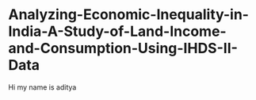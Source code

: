 # Analyzing-Economic-Inequality-in-India-A-Study-of-Land-Income-and-Consumption-Using-IHDS-II-Data
Hi my name is aditya
